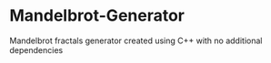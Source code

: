 # Mandelbrot-Generator
Mandelbrot fractals generator created using C++ with no additional dependencies
